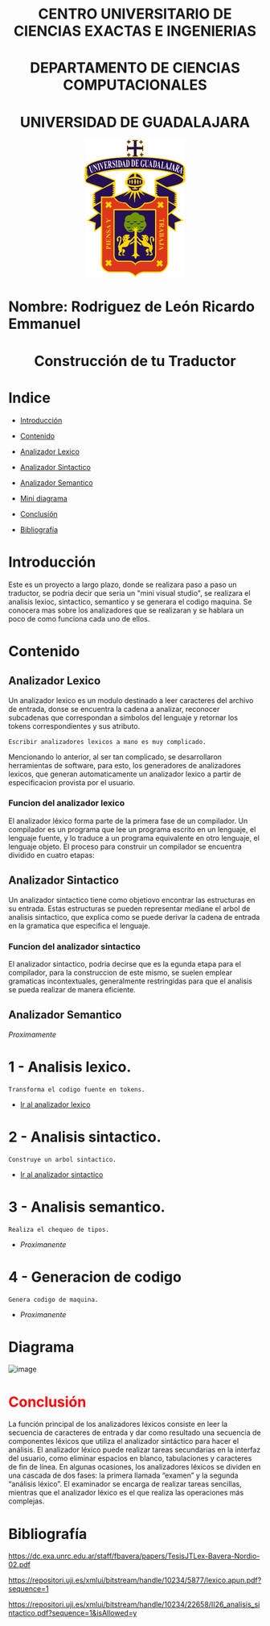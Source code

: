 <h1 align="center"> CENTRO UNIVERSITARIO DE CIENCIAS EXACTAS E INGENIERIAS </h1>
 <h1 align="center"> DEPARTAMENTO DE CIENCIAS COMPUTACIONALES </h1>

 <h1 align="center"> UNIVERSIDAD DE GUADALAJARA </h1>

<div align="center">
  <img src="Imagenes/Image1.png" alt="Logo UDG" width="200" />
</div>


# Nombre: Rodriguez de León Ricardo Emmanuel

<h1 align="center"> Construcción de tu Traductor </h1>

# Indice

* [Introducción](#Introducción)

* [Contenido](#Contenido)

* [Analizador Lexico](#Analizador-Lexico)

* [Analizador Sintactico](#Analizador-Sintactico)

* [Analizador Semantico](#Analizador-Semantico)

* [Mini diagrama](#Diagrama)

* [Conclusión](#Conclusión)

* [Bibliografía](#Bibliografía)

# Introducción
Este es un proyecto a largo plazo, donde se realizara paso a paso un traductor, se podria decir que seria un "mini visual studio", se realizara el analisis lexioc, sintactico, semantico y se generara el codigo maquina. Se conocera mas sobre los analizadores que se realizaran y se hablara un poco de como funciona cada uno de ellos.

# Contenido

## Analizador Lexico
Un analizador lexico es un modulo destinado a leer caracteres del archivo de entrada, donse se encuentra la cadena a analizar, reconocer subcadenas que correspondan a simbolos del lenguaje y retornar los tokens correspondientes y sus atributo.

    Escribir analizadores lexicos a mano es muy complicado.
    
Mencionando lo anterior, al ser tan complicado, se desarrollaron herramientas de software, para esto, los generadores de analizadores lexicos, que generan automaticamente un analizador lexico a partir de especificacion provista por el usuario.

### Funcion del analizador lexico

El analizador léxico forma parte de la primera fase de un compilador. Un compilador es un programa que lee un programa escrito en un lenguaje, el lenguaje fuente, y lo traduce a un programa equivalente en otro lenguaje, el lenguaje objeto. El proceso para construir un compilador se encuentra dividido en cuatro etapas: 

## Analizador Sintactico
Un analizador sintactico tiene como objetiovo encontrar las estructuras en su entrada. Estas estructuras se pueden representar mediane el arbol de analisis sintactico, que explica como se puede derivar la cadena de entrada en la gramatica que especifica el lenguaje.

### Funcion del analizador sintactico
El analizador sintactico, podria decirse que es la egunda etapa para el compilador, para la construccion de este mismo, se suelen emplear gramaticas incontextuales, generalmente restringidas para que el analisis se pueda realizar de manera eficiente.

## Analizador Semantico
*Proximamente*

# 1 - Analisis lexico.
    Transforma el codigo fuente en tokens.
* [Ir al analizador lexico](https://github.com/Ricardo108/Seminario-de-Solucion-de-Problemas-de-Traductores-de-Lenguajes-II/tree/bbe044c5602044cc5c2c078dfbef22010137d307/Lexico)

# 2 - Analisis sintactico.
    Construye un arbol sintactico.
* [Ir al analizador sintactico](https://github.com/Ricardo108/Seminario-de-Solucion-de-Problemas-de-Traductores-de-Lenguajes-II/tree/bbe044c5602044cc5c2c078dfbef22010137d307/sintactico)

# 3 - Analisis semantico.
    Realiza el chequeo de tipos.
* *Proximanente*

# 4 - Generacion de codigo
    Genera codigo de maquina.
* *Proximanente*

# Diagrama

![image](https://github.com/Ricardo108/Seminario-de-Solucion-de-Problemas-de-Traductores-de-Lenguajes-II/assets/75130733/cd41c71f-89a4-47d6-945b-e6d48cbb9816)

<h1 style="color: red;"> Conclusión </h1>
La función principal de los analizadores léxicos consiste en leer la secuencia de caracteres de entrada y dar como resultado una secuencia de componentes léxicos que utiliza el analizador sintáctico para hacer el análisis.
El analizador léxico puede realizar tareas secundarias en la interfaz del usuario, como eliminar espacios en blanco, tabulaciones y caracteres de fin de línea. En algunas ocasiones, los analizadores léxicos se dividen en una cascada de dos fases: la primera llamada “examen” y la segunda “análisis léxico”. El examinador se encarga de realizar tareas sencillas, mientras que el analizador léxico es el que realiza las operaciones más complejas.




# Bibliografía
https://dc.exa.unrc.edu.ar/staff/fbavera/papers/TesisJTLex-Bavera-Nordio-02.pdf

https://repositori.uji.es/xmlui/bitstream/handle/10234/5877/lexico.apun.pdf?sequence=1

https://repositori.uji.es/xmlui/bitstream/handle/10234/22658/II26_analisis_sintactico.pdf?sequence=1&isAllowed=y